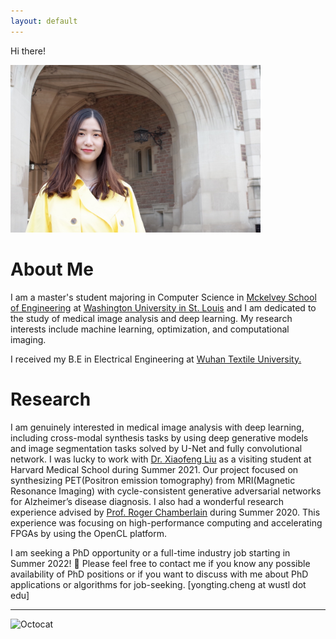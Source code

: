 ```yaml
---
layout: default
---
```



Hi there!


<img src="/docs/IMG_0462 2.JPG" alt="tt" width="400" height="268">


# About Me

I am a master's student majoring in Computer Science in <a href="https://engineering.wustl.edu/index.html">Mckelvey School of Engineering</a> at <a href="https://wustl.edu/"> Washington University in St. Louis</a> and I am dedicated to the study of medical image analysis and deep learning. My research interests include machine learning, optimization, and computational imaging. 

I received my B.E in Electrical Engineering at <a href= "https://www.wtu.edu.cn/"> Wuhan Textile University. </a> 

# Research
I am genuinely interested in medical image analysis with deep learning, including cross-modal synthesis tasks by using deep generative models
and image segmentation tasks solved by U-Net and fully convolutional network. I was lucky to work with <a href="https://scholar.harvard.edu/xiaofeng"> Dr. Xiaofeng Liu</a> as a visiting student at Harvard Medical School during Summer 2021. Our project focused on synthesizing PET(Positron emission tomography) from MRI(Magnetic Resonance Imaging) with cycle-consistent generative adversarial networks for Alzheimer’s disease diagnosis. I also had a wonderful research experience advised by <a href="https://www.ccrc.wustl.edu/~roger/">Prof. Roger Chamberlain</a> during Summer 2020. This experience was focusing on high-performance computing and accelerating FPGAs by using the OpenCL platform. 

I am seeking a PhD opportunity or a full-time industry job starting in Summer 2022! 🎉
Please feel free to contact me if you know any possible availability of PhD positions or if you want to discuss with me about PhD applications or algorithms for job-seeking.
[yongting.cheng at wustl dot edu]

* * *

![Octocat](https://github.githubassets.com/images/icons/emoji/octocat.png)



